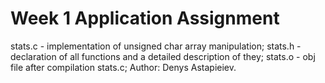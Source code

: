 # Week 1 Application Assignment

stats.c - implementation of unsigned char array manipulation;
stats.h - declaration of all functions and a detailed description of they;
stats.o - obj file after compilation stats.c;
Author: Denys Astapieiev.